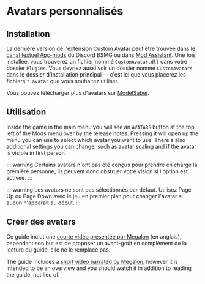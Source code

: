 # Avatars personnalisés
## Installation
La dernière version de l'extension Custom Avatar peut être trouvée dans le [canal textuel #pc-mods](https://discord.gg/beatsabermods) du Discord BSMG ou dans [Mod Assistant](https://github.com/Assistant/ModAssistant). Une fois installée, vous trouverez un fichier nommé `CustomAvatar.dll` dans votre dossier `Plugins`. Vous devriez aussi voir un dossier nommé `CustomAvatars` dans le dossier d'installation principal — c'est ici que vous placerez les fichiers `*.avatar` que vous souhaitez utiliser.

Vous pouvez télécharger plus d'avatars sur [ModelSaber](https://modelsaber.com/Avatars/).

## Utilisation
Inside the game in the main menu you will see an `AVATARS` button at the top left of the Mods menu over by the release notes. Pressing it will open up the menu you can use to select which avatar you want to use. There's also additional settings you can change, such as avatar scaling and if the avatar is visible in first person.

::: warning Certains avatars n'ont pas été conçus pour prendre en charge la première personne, ils peuvent donc obstruer votre vision si l'option est activée. :::

::: warning Les avatars ne sont pas sélectionnés par défaut. Utilisez Page Up ou Page Down avec le jeu en premier plan pour changer l'avatar si aucun n'apparaît au début. :::

## Créer des avatars
Ce guide inclut une [courte vidéo présentée par Megalon](https://bs.assistant.moe/Avatars#Videos) (en anglais), cependant son but est de proposer un avant-goût en complément de la lecture du guide, elle ne le remplace pas.

The guide includes a [short video narrated by Megalon](/models/avatars-guide.html#videos), however it is intended to be an overview and you should watch it in addition to reading the guide, not lieu of.

